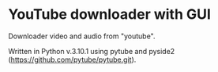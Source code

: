 # YouTube downloader with GUI
Downloader video and audio from "youtube".

Written in Python v.3.10.1 using pytube and pyside2
(https://github.com/pytube/pytube.git).
